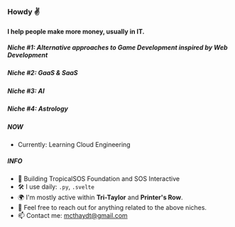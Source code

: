 ### Howdy ✌️

#### I help people make more money, usually in IT.

##### Niche #1: Alternative approaches to Game Development inspired by Web Development
##### Niche #2: GaaS & SaaS
##### Niche #3: AI
##### Niche #4: Astrology


##### NOW

- Currently: Learning Cloud Engineering

##### INFO

- 🏢 Building TropicalSOS Foundation and SOS Interactive  
- 🛠 I use daily: `.py`, `.svelte`
- 🌍 I'm mostly active within **Tri-Taylor** and **Printer's Row**.
- 💬 Feel free to reach out for anything related to the above niches. 
- 📫 Contact me: mcthaydt@gmail.com
